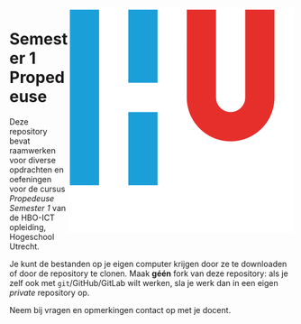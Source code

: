 <img align="right" src="images/HU.svg" alt="Hogeschool Utrecht">


# Semester 1 Propedeuse


Deze repository bevat raamwerken voor diverse opdrachten en oefeningen voor de cursus *Propedeuse Semester 1* van de HBO-ICT opleiding, Hogeschool Utrecht.

Je kunt de bestanden op je eigen computer krijgen door ze te downloaden of door de repository te clonen. Maak **géén** fork van deze repository: als je zelf ook met `git`/GitHub/GitLab wilt werken, sla je werk dan in een eigen _private_ repository op.

Neem bij vragen en opmerkingen contact op met je docent.